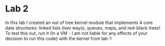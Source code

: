 # Lab 2 #

In this lab I created an out of tree kernel module that implements 4 core data structures: linked lists (two ways), queues, maps, and red-black trees!
To test this out, run it (In a VM - I am not liable for any effects of your decision to run this code) with the kernel from lab-1

